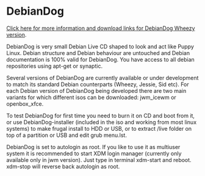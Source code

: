# DebianDog 

[Click here for more information and download links for DebianDog Wheezy version](http://www.murga-linux.com/puppy/viewtopic.php?t=93225).

DebianDog is very small Debian Live CD shaped to look and act like Puppy Linux. Debian structure and Debian behaviour are untouched and Debian documentation is 100% valid for DebianDog. You have access to all debian repositories using apt-get or synaptic.

Several versions of DebianDog are currently available or under development to match its standard Debian counterparts (Wheezy, Jessie, Sid etc). For each Debian version of DebianDog being developed there are two main variants for which different isos can be downloaded: jwm_icewm or openbox_xfce.

To test DebianDog for first time you need to burn it on CD and boot from it, or use DebianDog-installer (included in the iso and working from most linux systems) to make frugal install to HDD or USB, or to extract /live folder on top of a partition or USB and edit grub menu.lst.

DebianDog is set to autologin as root. If you like to use it as multiuser system it is recommended to start XDM login manager (currently only available only in jwm version). Just type in terminal xdm-start and reboot. xdm-stop will reverse back autologin as root.
